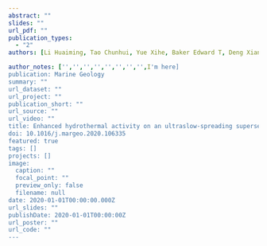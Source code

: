```yaml
---
abstract: ""
slides: ""
url_pdf: ""
publication_types:
  - "2"
authors: [Li Huaiming, Tao Chunhui, Yue Xihe, Baker Edward T, Deng Xianming, Zhou Jianping, Wang Yuan, Zhang Guoyin, Chen Jie, Lü Shihui, Su Xin]

author_notes: ['','','','','','','','',I'm here]
publication: Marine Geology
summary: ""
url_dataset: ""
url_project: ""
publication_short: ""
url_source: ""
url_video: ""
title: Enhanced hydrothermal activity on an ultraslow-spreading supersegment with a seismically detected melting anomaly
doi: 10.1016/j.margeo.2020.106335
featured: true
tags: []
projects: []
image:
  caption: ""
  focal_point: ""
  preview_only: false
  filename: null
date: 2020-01-01T00:00:00.000Z
url_slides: ""
publishDate: 2020-01-01T00:00:00Z
url_poster: ""
url_code: ""
---
```

